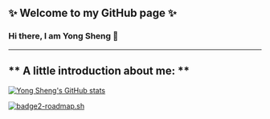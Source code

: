 ✨ Welcome to my GitHub page ✨
----------------

### Hi there, I am Yong Sheng 👋
-----------------------------------
** A little introduction about me: **
- 


[![Yong Sheng's GitHub stats](https://github-readme-stats.vercel.app/api?username=tan-yong-sheng)](https://github.com/tan-yong-sheng/github-readme-stats)


<!-- README.md -->
<div class="image-container">
  <a href="https://roadmap.sh">
    <img src="https://api.roadmap.sh/v1-badge/wide/64ec200db128dce3cb81fc6c?variant=dark&roadmaps=sql%2Cpython%2Cai-data-scientist%2Cprompt-engineering" alt="badge2-roadmap.sh"/>
  </a>
</div>

<!--
**tys203831/tys203831** is a ✨ _special_ ✨ repository because its `README.md` (this file) appears on your GitHub profile.

Here are some ideas to get you started:

- 🔭 I’m currently working on ...
- 🌱 I’m currently learning ...
- 👯 I’m looking to collaborate on ...
- 🤔 I’m looking for help with ...
- 💬 Ask me about ...
- 📫 How to reach me: ...
- 😄 Pronouns: ...
- ⚡ Fun fact: ...
-->
